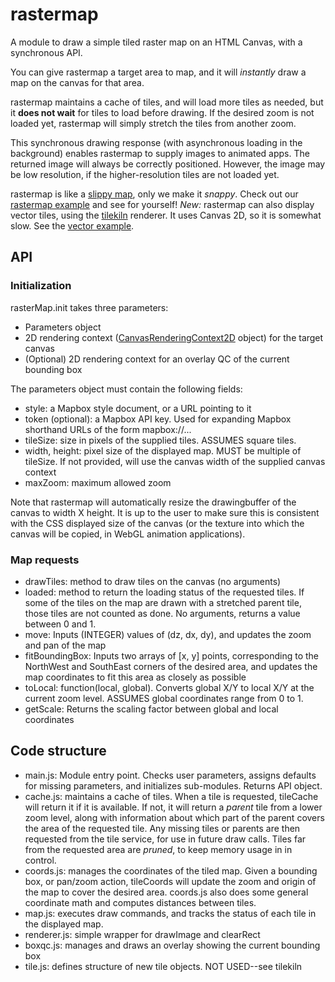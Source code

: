 # rastermap
A module to draw a simple tiled raster map on an HTML Canvas, with a 
synchronous API.

You can give rastermap a target area to map, and it will *instantly* draw
a map on the canvas for that area. 

rastermap maintains a cache of tiles, and will load more tiles as needed, 
but it **does not wait** for tiles to load before drawing. If the desired zoom
is not loaded yet, rastermap will simply stretch the tiles from another zoom.

This synchronous drawing response (with asynchronous loading in the background)
enables rastermap to supply images to animated apps. The returned image will
always be correctly positioned. However, the image may be low resolution, if
the higher-resolution tiles are not loaded yet.

rastermap is like a [slippy map], only we make it *snappy*. Check out our
[rastermap example] and see for yourself!
*New:* rastermap can also display vector tiles, using the [tilekiln] renderer.
It uses Canvas 2D, so it is somewhat slow. See the [vector example].

## API
### Initialization
rasterMap.init takes three parameters:
- Parameters object
- 2D rendering context ([CanvasRenderingContext2D] object) for the target canvas
- (Optional) 2D rendering context for an overlay QC of the current bounding box

The parameters object must contain the following fields:
- style: a Mapbox style document, or a URL pointing to it
- token (optional): a Mapbox API key. Used for expanding Mapbox shorthand URLs
  of the form mapbox://...
- tileSize: size in pixels of the supplied tiles. ASSUMES square tiles.
- width, height: pixel size of the displayed map. MUST be multiple of tileSize.
  If not provided, will use the canvas width of the supplied canvas context
- maxZoom: maximum allowed zoom

Note that rastermap will automatically resize the drawingbuffer of the canvas
to width X height. It is up to the user to make sure this is consistent with 
the CSS displayed size of the canvas (or the texture into which the canvas 
will be copied, in WebGL animation applications).

### Map requests
- drawTiles: method to draw tiles on the canvas (no arguments)
- loaded: method to return the loading status of the requested tiles. If some
  of the tiles on the map are drawn with a stretched parent tile, those tiles
  are not counted as done. No arguments, returns a value between 0 and 1.
- move: Inputs (INTEGER) values of (dz, dx, dy), and updates the zoom and pan
  of the map
- fitBoundingBox: Inputs two arrays of [x, y] points, corresponding to the
  NorthWest and SouthEast corners of the desired area, and updates the map
  coordinates to fit this area as closely as possible
- toLocal: function(local, global). Converts global X/Y to local X/Y at the
  current zoom level. ASSUMES global coordinates range from 0 to 1.
- getScale: Returns the scaling factor between global and local coordinates

## Code structure
- main.js: Module entry point. Checks user parameters, assigns defaults for
  missing parameters, and initializes sub-modules. Returns API object.
- cache.js: maintains a cache of tiles. When a tile is requested, tileCache
  will return it if it is available. If not, it will return a *parent* tile
  from a lower zoom level, along with information about which part of the
  parent covers the area of the requested tile. Any missing tiles or parents
  are then requested from the tile service, for use in future draw calls.
  Tiles far from the requested area are *pruned*, to keep memory usage in
  in control.
- coords.js: manages the coordinates of the tiled map. Given a bounding box,
  or pan/zoom action, tileCoords will update the zoom and origin of the map
  to cover the desired area. coords.js also does some general coordinate math
  and computes distances between tiles.
- map.js: executes draw commands, and tracks the status of each tile in the 
  displayed map.
- renderer.js: simple wrapper for drawImage and clearRect
- boxqc.js: manages and draws an overlay showing the current bounding box
- tile.js: defines structure of new tile objects. NOT USED--see tilekiln

[slippy map]: https://en.wikipedia.org/wiki/Tiled_web_map
[CanvasRenderingContext2D]: https://developer.mozilla.org/en-US/docs/Web/API/CanvasRenderingContext2D
[rastermap example]: https://jjhembd.github.io/rastermap/examples/raster/index.html
[tilekiln]: https://github.com/jjhembd/tilekiln
[vector example]: https://jjhembd.github.io/rastermap/examples/vector/index.html
